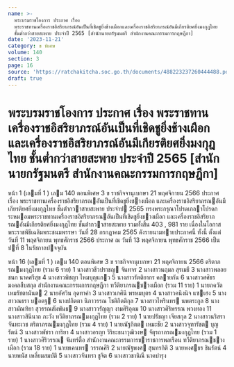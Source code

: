 ```yaml
---
name: >-
  พระบรมราชโองการ ประกาศ เรื่อง
  พระราชทานเครื่องราชอิสริยาภรณ์อันเป็นที่เชิดชูยิ่งช้างเผือกและเครื่องราชอิสริยาภรณ์อันมีเกียรติยศยิ่งมงกุฎไทย
  ชั้นต่ำกว่าสายสะพาย ประจำปี 2565 [สำนักนายกรัฐมนตรี สำนักงานคณะกรรมการกฤษฎีกา]
date: '2023-11-21'
category: ข พิเศษ
volume: 140
section: 3
page: 16
source: 'https://ratchakitcha.soc.go.th/documents/488223237260444488.pdf'
draft: true
---
```


# พระบรมราชโองการ ประกาศ เรื่อง พระราชทานเครื่องราชอิสริยาภรณ์อันเป็นที่เชิดชูยิ่งช้างเผือกและเครื่องราชอิสริยาภรณ์อันมีเกียรติยศยิ่งมงกุฎไทย ชั้นต่ำกว่าสายสะพาย ประจำปี 2565 [สำนักนายกรัฐมนตรี สำนักงานคณะกรรมการกฤษฎีกา]

หน้า 1 (เลมที่ 1 ) เลม 140 ตอนพิเศษ 3 ข ราชกิจจานุเบกษา 21 พฤศจิกายน 2566 ประกาศ เรื่อง พระราชทานเครื่องราชอิสริยาภรณอันเป็นที่เชิดชูยิ่งชางเผือก และเครื่องราชอิสริยาภรณอันมีเกียรติยศยิ่งมงกุฎไทย ชั้นต่ํากวาสายสะพาย ประจําป 2565 ทรงพระกรุณาโปรดเกลาโปรดกระหมอมพระราชทานเครื่องราชอิสริยาภรณอันเป็นที่เชิดชูยิ่งชางเผือก และเครื่องราชอิสริยาภรณอันมีเกียรติยศยิ่งมงกุฎไทย ชั้นต่ํากวาสายสะพาย รวมทั้งสิ้น 403 , 981 ราย เนื่องในโอกาสพระราชพิธีเฉลิมพระชนมพรรษา วันที่ 28 กรกฎาคม 2565 ดังรายนามทายประกาศนี้ ทั้งนี้ ตั้งแต่วันที่ 11 พฤศจิกายน พุทธศักราช 2566 ประกาศ ณ วันที่ 13 พฤศจิกายน พุทธศักราช 2566 เป็นปที่ 8 ในรัชกาลปจจุบัน

หน้า 16 (เลมที่ 1 ) เลม 140 ตอนพิเศษ 3 ข ราชกิจจานุเบกษา 21 พฤศจิกายน 2566 ตริตาภรณมงกุฎไทย (รวม 6 ราย) 1 นางสาวชีวปราชญ จันทจร 2 นางสาวนฤมล สุรเมธี 3 นางสาวพลอยชนก นาคศรีสุข 4 นางสาวพิชญา ไหมบุญแกว 5 นางสาวรัตติยากร คลายกัน 6 นางสาวศศิธร มงคลสืบสกุล สํานักงานคณะกรรมการกฤษฎีกา ทวีติยาภรณชางเผือก (รวม 11 ราย) 1 นายภควัต เหมรัชตานันต 2 นายอัศวิน อุดทาคํา 3 นางสาวเกศินี พรหมบุตร 4 นางสาวคนึงนิจ แซเฮง 5 นางสาวณธรา บอตฐ 6 นางปกิตตา นิภาวรรณ โชติกิตติกุล 7 นางสาวไพรินทร นพตระกูล 8 นางสาวมัณฑิยา สุวรรณสัมพันธ 9 นางสาววรัญญา งามศิริอุดม 10 นางสาวศิริพรรณ พวงทอง 11 นางสาวสินีนาถ ภะวัง ทวีติยาภรณมงกุฎไทย (รวม 2 ราย) 1 นายปรัชญา เจียสกุล 2 นางสาวนริสรา จันทะเวช ตริตาภรณมงกุฎไทย (รวม 4 ราย) 1 นายณัฐกิตต เหมะชัย 2 นางสาวจุฑารัชต บุญรัตน์ 3 นางสาวพัชรา การิยา 4 นางสาวอรญา วิริยะธนาวุฒิวงษ จัตุรถาภรณมงกุฎไทย (รวม 1 ราย) 1 นางสาวศิริวรรณ จันทร์ตื้อ สํานักงานคณะกรรมการขาราชการพลเรือน ทวีติยาภรณชางเผือก (รวม 18 ราย) 1 นายขเคนทร วรรณศิริ 2 นายณัฐพงศ สุนทรกิติ 3 นายพงศธร ชินรัตน์ 4 นายพนัส เหลี่ยมสมบัติ 5 นางสาวจันทรา ชูจิต 6 นางสาวชานิณี นาคบํารุง
